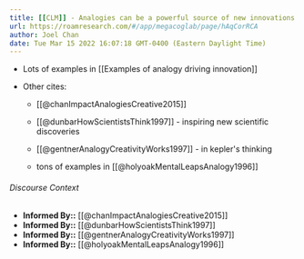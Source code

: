 ```yaml
---
title: [[CLM]] - Analogies can be a powerful source of new innovations
url: https://roamresearch.com/#/app/megacoglab/page/hAqCorRCA
author: Joel Chan
date: Tue Mar 15 2022 16:07:18 GMT-0400 (Eastern Daylight Time)
---
```


- Lots of examples in [[Examples of analogy driving innovation]]
- Other cites:

    - [[@chanImpactAnalogiesCreative2015]]

    - [[@dunbarHowScientistsThink1997]] - inspiring new scientific discoveries

    - [[@gentnerAnalogyCreativityWorks1997]] - in kepler's thinking

    - tons of examples in [[@holyoakMentalLeapsAnalogy1996]]

###### Discourse Context

- **Informed By::** [[@chanImpactAnalogiesCreative2015]]
- **Informed By::** [[@dunbarHowScientistsThink1997]]
- **Informed By::** [[@gentnerAnalogyCreativityWorks1997]]
- **Informed By::** [[@holyoakMentalLeapsAnalogy1996]]
